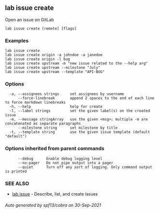 ## lab issue create

Open an issue on GitLab

```
lab issue create [remote] [flags]
```

### Examples

```
lab issue create
lab issue create origin -a johndoe -a janedoe
lab issue create origin -l bug
lab issue create upstream -m "new issue related to the --help arg"
lab issue create upstream --milestone "July"
lab issue create upstream --template "API-BUG"
```

### Options

```
  -a, --assignees strings     set assignees by username
      --force-linebreak       append 2 spaces to the end of each line to force markdown linebreaks
  -h, --help                  help for create
  -l, --label strings         set the given label(s) on the created issue
  -m, --message stringArray   use the given <msg>; multiple -m are concatenated as separate paragraphs
      --milestone string      set milestone by title
  -t, --template string       use the given issue template (default "default")
```

### Options inherited from parent commands

```
      --debug      Enable debug logging level
      --no-pager   Do not pipe output into a pager
      --quiet      Turn off any sort of logging. Only command output is printed
```

### SEE ALSO

* [lab issue](lab_issue.md)	 - Describe, list, and create issues

###### Auto generated by spf13/cobra on 30-Sep-2021
